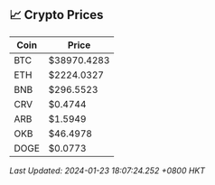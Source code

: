 ## 📈 Crypto Prices

| Coin | Price |
| ---- | ----- |
| BTC | $38970.4283 |
| ETH | $2224.0327 |
| BNB | $296.5523 |
| CRV | $0.4744 |
| ARB | $1.5949 |
| OKB | $46.4978 |
| DOGE | $0.0773 |

_Last Updated: 2024-01-23 18:07:24.252 +0800 HKT_